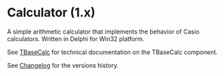 # Calculator (1.x)
A simple arithmetic calculator that implements the behavior of Casio calculators. Written in Delphi for Win32 platform.

See [TBaseCalc](TBaseCalc.md) for technical documentation on the TBaseCalc component.

See [Changelog](CHANGELOG.md) for the versions history.
